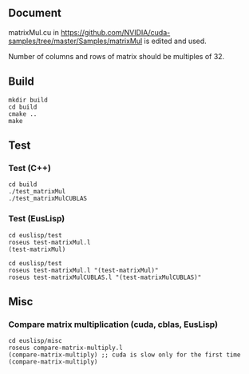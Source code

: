 ## Document
matrixMul.cu in
https://github.com/NVIDIA/cuda-samples/tree/master/Samples/matrixMul
is edited and used.

Number of columns and rows of matrix should be multiples of 32.

## Build
```
mkdir build
cd build
cmake ..
make
```

## Test

### Test (C++)
```
cd build
./test_matrixMul
./test_matrixMulCUBLAS
```

### Test (EusLisp)
```
cd euslisp/test
roseus test-matrixMul.l
(test-matrixMul)
```
```
cd euslisp/test
roseus test-matrixMul.l "(test-matrixMul)"
roseus test-matrixMulCUBLAS.l "(test-matrixMulCUBLAS)"
```

## Misc

### Compare matrix multiplication (cuda, cblas, EusLisp)
```
cd euslisp/misc
roseus compare-matrix-multiply.l
(compare-matrix-multiply) ;; cuda is slow only for the first time
(compare-matrix-multiply)
```
